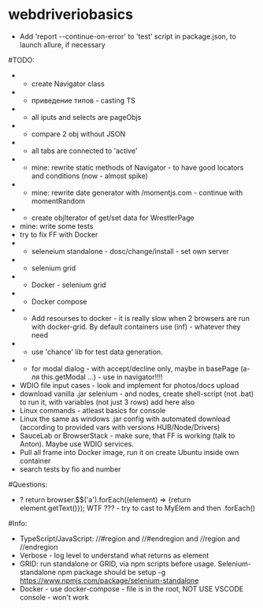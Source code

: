 # webdriveriobasics
* Add 'report --continue-on-error' to 'test' script in package.json, to launch allure, if necessary


#TODO:
* + create Navigator class
* + приведение типов - casting TS
* + all iputs and selects are pageObjs 
* + compare 2 obj without JSON
* + all tabs are connected to 'active' 
* + mine: rewrite static methods of Navigator - to have good locators and conditions (now - almost spike)
* + mine: rewrite date generator with /momentjs.com - continue with momentRandom
* + create objIterator of get/set data for WrestlerPage
* mine: write some tests 
* try to fix FF with Docker 
* + seleneium standalone - dosc/change/install - set own server
* + selenium grid 
* + Docker - selenium grid 
* + Docker compose
* + Add resourses to docker - it is really slow when 2 browsers are run with docker-grid. By default containers use (inf) - whatever they need 
* + use 'chance' lib for test data generation. 
* + for modal dialog - with accept/decline only, maybe in basePage (а-ля this.getModal ...) - use in navigator!!!!
* WDIO file input cases - look and implement for photos/docs upload
* download vanilla .jar selenium - and nodes, create shell-script (not .bat) to run it, with variables (not just 3 rows)
add here also 
* Linux commands - atleast basics for console
* Linux the same as windows .jar config with automated download (according to provided vars with versions HUB/Node/Drivers)
* SauceLab or BrowserStack - make sure, that FF is working (talk to Anton). Maybe use WDIO services.
* Pull all frame into Docker image, run it on create Ubuntu inside own container
* search tests by fio and number 



#Questions:
* ? return browser.$$('a').forEach((element) => {return element.getText()}); WTF ??? - try to cast to MyElem and then .forEach()


#Info:
* TypeScript/JavaScript: //#region and //#endregion and //region and //endregion
* Verbose - log level to understand what returns as element
* GRID: run standalone or GRID, via npm scripts before usage. Selenium-standalone npm package should be setup -g https://www.npmjs.com/package/selenium-standalone
* Docker - use docker-compose - file is in the root, NOT USE VSCODE console - won't work
